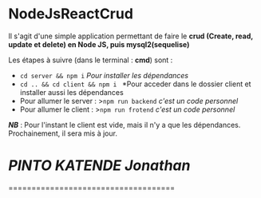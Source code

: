 # NodeJsReactCrud

Il s'agit d'une simple application permettant de faire le **crud (Create, read, update et delete) en Node JS, puis mysql2(sequelise)**

Les étapes à suivre (dans le terminal : **cmd**) sont :

- `cd server && npm i` *Pour installer les dépendances*
- `cd .. && cd client && npm i ` *Pour acceder dans le dossier client et installer aussi les dépendances
- Pour allumer le server : >`npm run backend` *c'est un code personnel*
- Pour allumer le client : >`npm run frotend` *c'est un code personnel*

***NB*** : Pour l'instant le client est vide, mais il n'y a que les dépendances. Prochainement, il sera mis à jour.

# ***PINTO KATENDE Jonathan***
====================================
